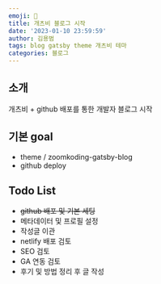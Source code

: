 ```yaml
---
emoji: 🧢
title: 개츠비 블로그 시작
date: '2023-01-10 23:59:59'
author: 김용범
tags: blog gatsby theme 개츠비 테마
categories: 블로그
---
```


## 소개

개츠비 + github 배포를 통한 개발자 블로그 시작

## 기본 goal

- theme / zoomkoding-gatsby-blog
- github deploy

## Todo List

- ~~github 배포 및 기본 세팅~~
- 메타데이터 및 프로필 설정
- 작성글 이관
- netlify 배포 검토
- SEO 검토
- GA 연동 검토
- 후기 및 방법 정리 후 글 작성


```toc
```